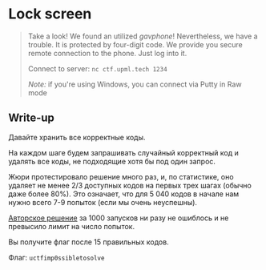 # Lock screen

> Take a look! We found an utilized *gavphone*! Nevertheless, we have a trouble. It is protected by four-digit code. We provide you secure remote connection to the phone. Just log into it.
>
> Connect to server: `nc ctf.upml.tech 1234`
>
> _Note:_ if you're using Windows, you can connect via Putty in Raw mode

## Write-up

Давайте хранить все корректные коды.

На каждом шаге будем запрашивать случайный корректный код и удалять все коды, не подходящие хотя бы под один запрос.

Жюри протестировало решение много раз, и, по статистике, оно удаляет не менее 2/3 доступных кодов на первых трех шагах (обычно даже более 80%). Это означает, что для 5 040 кодов в начале нам нужно всего 7-9 попыток (если мы очень неуспешны).

[Авторское решение](https://github.com/upmlctf/2017/blob/master/lock-screen/solution.py) за 1000 запусков ни разу не ошиблось и не превысило лимит на число попыток.

Вы получите флаг после 15 правильных кодов.

Флаг: `uctfimp0ssibletosolve`
